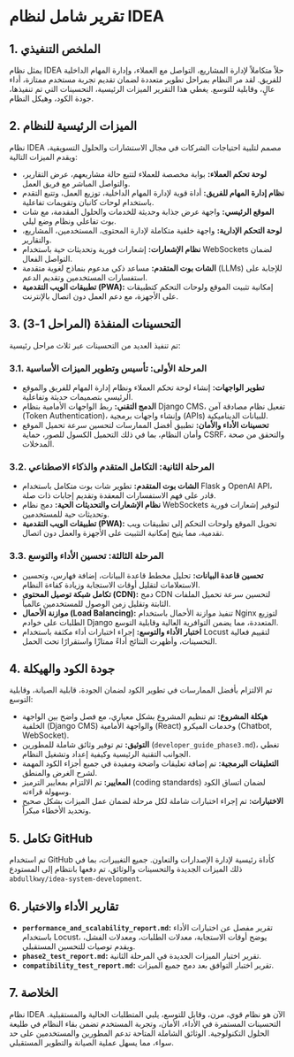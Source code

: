 # تقرير شامل لنظام IDEA

## 1. الملخص التنفيذي

يمثل نظام IDEA حلاً متكاملاً لإدارة المشاريع، التواصل مع العملاء، وإدارة المهام الداخلية للفريق. لقد مر النظام بمراحل تطوير متعددة لضمان تقديم تجربة مستخدم ممتازة، أداء عالٍ، وقابلية للتوسع. يغطي هذا التقرير الميزات الرئيسية، التحسينات التي تم تنفيذها، جودة الكود، وهيكل النظام.

## 2. الميزات الرئيسية للنظام

نظام IDEA مصمم لتلبية احتياجات الشركات في مجال الاستشارات والحلول التسويقية، ويقدم الميزات التالية:

*   **لوحة تحكم العملاء:** بوابة مخصصة للعملاء لتتبع حالة مشاريعهم، عرض التقارير، والتواصل المباشر مع فريق العمل.
*   **نظام إدارة المهام للفريق:** أداة قوية لإدارة المهام الداخلية، توزيع العمل، وتتبع التقدم باستخدام لوحات كانبان وتقويمات تفاعلية.
*   **الموقع الرئيسي:** واجهة عرض جذابة وحديثة للخدمات والحلول المقدمة، مع شات بوت تفاعلي ونظام وضع ليلي.
*   **لوحة التحكم الإدارية:** واجهة خلفية متكاملة لإدارة المحتوى، المستخدمين، المشاريع، والتقارير.
*   **نظام الإشعارات:** إشعارات فورية وتحديثات حية باستخدام WebSockets لضمان التواصل الفعال.
*   **الشات بوت المتقدم:** مساعد ذكي مدعوم بنماذج لغوية متقدمة (LLMs) للإجابة على استفسارات المستخدمين وتقديم الدعم.
*   **تطبيقات الويب التقدمية (PWA):** إمكانية تثبيت الموقع ولوحات التحكم كتطبيقات على الأجهزة، مع دعم العمل دون اتصال بالإنترنت.

## 3. التحسينات المنفذة (المراحل 1-3)

تم تنفيذ العديد من التحسينات عبر ثلاث مراحل رئيسية:

### 3.1. المرحلة الأولى: تأسيس وتطوير الميزات الأساسية

*   **تطوير الواجهات:** إنشاء لوحة تحكم العملاء ونظام إدارة المهام للفريق والموقع الرئيسي بتصميمات حديثة وتفاعلية.
*   **الدمج التقني:** ربط الواجهات الأمامية بنظام Django CMS، تفعيل نظام مصادقة آمن (Token Authentication)، وإنشاء واجهات برمجية (APIs) للبيانات الديناميكية.
*   **تحسينات الأداء والأمان:** تطبيق أفضل الممارسات لتحسين سرعة تحميل الموقع وأمان النظام، بما في ذلك التحميل الكسول للصور، حماية CSRF، والتحقق من صحة المدخلات.

### 3.2. المرحلة الثانية: التكامل المتقدم والذكاء الاصطناعي

*   **الشات بوت المتقدم:** تطوير شات بوت متكامل باستخدام Flask و OpenAI API، قادر على فهم الاستفسارات المعقدة وتقديم إجابات ذات صلة.
*   **نظام الإشعارات والتحديثات الحية:** دمج نظام WebSockets لتوفير إشعارات فورية وتحديثات حية للمستخدمين.
*   **تطبيقات الويب التقدمية (PWA):** تحويل الموقع ولوحات التحكم إلى تطبيقات ويب تقدمية، مما يتيح إمكانية التثبيت على الأجهزة والعمل دون اتصال.

### 3.3. المرحلة الثالثة: تحسين الأداء والتوسع

*   **تحسين قاعدة البيانات:** تحليل مخطط قاعدة البيانات، إضافة فهارس، وتحسين الاستعلامات لتقليل أوقات الاستجابة وزيادة كفاءة النظام.
*   **تكامل شبكة توصيل المحتوى (CDN):** دمج CDN لتحسين سرعة تحميل الملفات الثابتة وتقليل زمن الوصول للمستخدمين عالمياً.
*   **موازنة الأحمال (Load Balancing):** تنفيذ موازنة الأحمال باستخدام Nginx لتوزيع الطلبات على خوادم Django المتعددة، مما يضمن التوافرية العالية وقابلية التوسع.
*   **اختبار الأداء والتوسع:** إجراء اختبارات أداء مكثفة باستخدام Locust لتقييم فعالية التحسينات، وأظهرت النتائج أداءً ممتازًا واستقرارًا تحت الحمل.

## 4. جودة الكود والهيكلة

تم الالتزام بأفضل الممارسات في تطوير الكود لضمان الجودة، قابلية الصيانة، وقابلية التوسع:

*   **هيكلة المشروع:** تم تنظيم المشروع بشكل معياري، مع فصل واضح بين الواجهة الخلفية (Django CMS) والواجهة الأمامية (React) وخدمات الميكرو (Chatbot, WebSocket).
*   **التوثيق:** تم توفير وثائق شاملة للمطورين (`developer_guide_phase3.md`)، تغطي الجوانب التقنية الرئيسية وكيفية إعداد وتشغيل النظام.
*   **التعليقات البرمجية:** تم إضافة تعليقات واضحة ومفيدة في جميع أجزاء الكود المهمة لشرح الغرض والمنطق.
*   **المعايير:** تم الالتزام بمعايير الترميز (coding standards) لضمان اتساق الكود وسهولة قراءته.
*   **الاختبارات:** تم إجراء اختبارات شاملة لكل مرحلة لضمان عمل الميزات بشكل صحيح وتحديد الأخطاء مبكراً.

## 5. تكامل GitHub

تم استخدام GitHub كأداة رئيسية لإدارة الإصدارات والتعاون. جميع التغييرات، بما في ذلك الميزات الجديدة والتحسينات والوثائق، تم دفعها بانتظام إلى المستودع `abdullkwy/idea-system-development`.

## 6. تقارير الأداء والاختبار

*   **`performance_and_scalability_report.md`:** تقرير مفصل عن اختبارات الأداء باستخدام Locust، يوضح أوقات الاستجابة، معدلات الطلبات، ومعدلات الفشل، ويقدم توصيات للتحسين المستقبلي.
*   **`phase2_test_report.md`:** تقرير اختبار الميزات الجديدة في المرحلة الثانية.
*   **`compatibility_test_report.md`:** تقرير اختبار التوافق بعد دمج جميع الميزات.

## 7. الخلاصة

نظام IDEA الآن هو نظام قوي، مرن، وقابل للتوسع، يلبي المتطلبات الحالية والمستقبلية. التحسينات المستمرة في الأداء، الأمان، وتجربة المستخدم تضمن بقاء النظام في طليعة الحلول التكنولوجية. الوثائق الشاملة المتاحة تدعم المطورين والمستخدمين على حد سواء، مما يسهل عملية الصيانة والتطوير المستقبلي.
